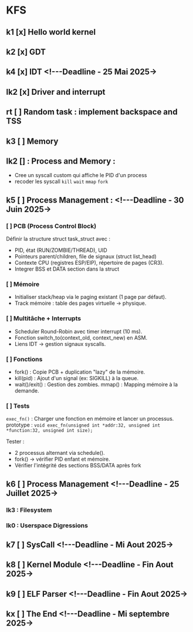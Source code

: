 # KFS

<!-- ///////////////////////////////////////////////////////////////////////////////// -->

## k1   [x] Hello world kernel
## k2   [x] GDT
## k4   [x] IDT                                                <!---Deadline - 25 Mai 2025->
## lk2  [x] Driver and interrupt 


## rt	[ ] Random task : implement backspace and TSS
## k3   [ ] Memory
<!-- ///////////////////////////////////////////////////////////////////////////////// -->

<!-- Pause de 1/2semaine -->

<!-- ///////////////////////////////////////////////////////////////////////////////// -->

## lk2 [] : Process and Memory :

-   Cree un syscall custom qui affiche le PID d'un process
-   recoder les syscall `kill` `wait` `mmap` `fork`

## k5 [ ] Process Management :                                <!---Deadline - 30 Juin 2025->

<!-- Genere par IA a verifier avec le sujet et de la doc  -->

### [ ] PCB (Process Control Block)

Définir la structure struct task_struct avec :
-   PID, état (RUN/ZOMBIE/THREAD), UID
-   Pointeurs parent/children, file de signaux (struct list_head)
-   Contexte CPU (registres ESP/EIP), répertoire de pages (CR3).
-   Integrer BSS et DATA section dans la struct

### [ ] Mémoire
-   Initialiser stack/heap via le paging existant (1 page par défaut).
-   Track mémoire : table des pages virtuelle → physique.

### [ ] Multitâche + Interrupts
-   Scheduler Round-Robin avec timer interrupt (10 ms).
-   Fonction switch_to(context_old, context_new) en ASM.
-   Liens IDT → gestion signaux syscalls.

### [ ] Fonctions

-   fork() : Copie PCB + duplication "lazy" de la mémoire.
-   kill(pid) : Ajout d'un signal (ex: SIGKILL) à la queue.
-   wait()/exit() : Gestion des zombies.
    mmap() : Mapping mémoire à la demande.

### [ ] Tests

`exec_fn()` : Charger une fonction en mémoire et lancer un processus.
prototype : `void exec_fn(unsigned int *addr:32, unsigned int *function:32, unsigned int size);`

Tester :
-   2 processus alternant via schedule().
-   fork() → vérifier PID enfant et mémoire.
-   Vérifier l'intégrité des sections BSS/DATA après fork

<!-- ///////////////////////////////////////////////////////////////////////////////// -->

## k6 [ ] Process Management                                                    <!---Deadline - 25 Juillet 2025->

### lk3 : Filesystem
### lk0 : Userspace Digressions

 <!-- Les prochaine deadline sont dans un monde ideal, donc a ne pas prendre en compte -->

<!-- ///////////////////////////////////////////////////////////////////////////////// -->

## k7 [ ] SysCall                                                               <!---Deadline - Mi Aout 2025->

<!-- ///////////////////////////////////////////////////////////////////////////////// -->

## k8 [ ] Kernel Module                                                         <!---Deadline - Fin Aout 2025->

<!-- ///////////////////////////////////////////////////////////////////////////////// -->

## k9 [ ] ELF Parser                                                            <!---Deadline - Fin Aout 2025->

<!-- ///////////////////////////////////////////////////////////////////////////////// -->

## kx [ ] The End                                                               <!---Deadline - Mi septembre 2025->
